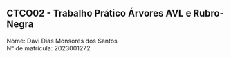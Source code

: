 ## CTCO02 - Trabalho Prático Árvores AVL e Rubro-Negra
<div>Nome: Davi Dias Monsores dos Santos </div>
<div>N° de matrícula: 2023001272 </div>